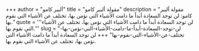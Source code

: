 +++
author = "ألبير كامو"
title = "مقولة ألبير كامو"
description = "مقولة ألبير كامو: لن توجد السعادة أبداً ما دامت الأشياء التي نؤمن بها، تختلف عن الأشياء التي نقوم بها."
quote = '''لن توجد السعادة أبداً ما دامت الأشياء التي نؤمن بها، تختلف عن الأشياء التي نقوم بها.''' 
slug = "لن-توجد-السعادة-أبداً-ما-دامت-الأشياء-التي-نؤمن-بها-تختلف-عن-الأشياء-التي-نقوم-بها"
+++
لن توجد السعادة أبداً ما دامت الأشياء التي نؤمن بها، تختلف عن الأشياء التي نقوم بها.

